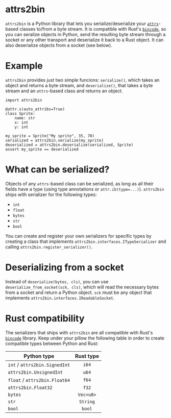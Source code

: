 # attrs2bin
`attrs2bin` is a Python library that lets you serialize/deserialize your [`attrs`](https://www.attrs.org/en/stable/)-based classes to/from a byte stream. It is compatible with Rust's [`bincode`](https://github.com/servo/bincode), so you can seralize objects in Python, send the resulting byte stream through a socket or any other transport and deserialize it back to a Rust object. It can also deserialize objects from a socket (see below).

# Example

`attrs2bin` provides just two simple funcions: `serialize()`, which takes an object and returns a byte stream, and `deserialize()`, that takes a byte stream and an `attrs`-based class and returns an object.

```import attr
import attrs2bin

@attr.s(auto_attribs=True)
class Sprite:
    name: str
    x: int
    y: int

my_sprite = Sprite("My sprite", 35, 70)
serialized = attrs2bin.serialize(my_sprite)
deserialized = attrs2bin.deserialize(serialized, Sprite)
assert my_sprite == deserialized
```

# What can be serialized?

Objects of any `attrs`-based class can be serialized, as long as all their fields have a type (using type annotations or `attr.ib(type=...)`). `attrs2bin` ships with serializer for the following types:

* `int`
* `float`
* `bytes`
* `str`
* `bool`

You can create and register your own serializers for specific types by creating a class that implements `attrs2bin.interfaces.ITypeSerializer` and calling `attrs2bin.register_serializer()`.

# Deserializing from a socket

Instead of `deserialize(bytes, cls)`, you can use `deserialize_from_socket(sck, cls)`, which will read the necessary bytes from a socket and return a Python object. `sck` must be any object that implements `attrs2bin.interfaces.IReadableSocket`.

# Rust compatibility

The serializers that ships with `attrs2bin` are all compatible with Rust's [`bincode`](https://github.com/servo/bincode) library. Keep under your pillow the following table in order to create compatible types between Python and Rust:

| Python type                   | Rust type     |
| ---------------------------   |:-------------:|
| `int` / `attrs2bin.SignedInt` | `i64`         |
| `attrs2bin.UnsignedInt`       | `u64`         |
| `float` / `attrs2bin.Float64` | `f64`         |
| `attrs2bin.Float32`           | `f32`         |
| `bytes`                       | `Vec<u8>`     |
| `str`                         | `String`      |
| `bool`                        | `bool`        |